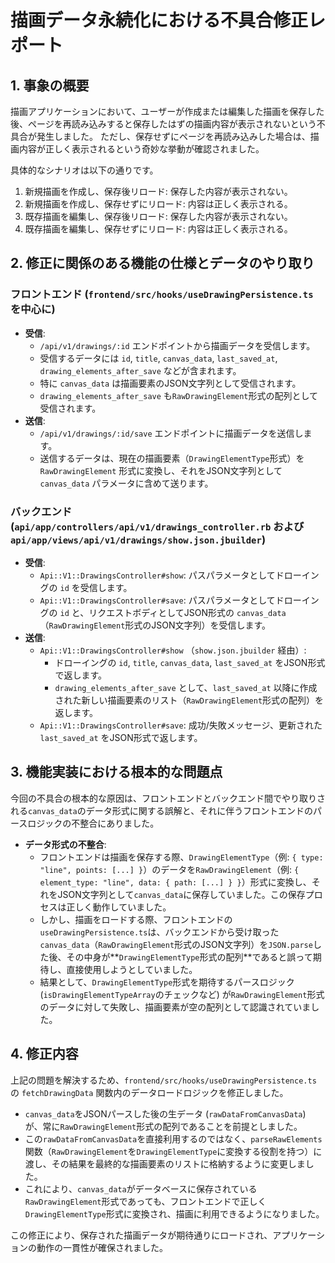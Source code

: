 # 描画データ永続化における不具合修正レポート

## 1. 事象の概要

描画アプリケーションにおいて、ユーザーが作成または編集した描画を保存した後、ページを再読み込みすると保存したはずの描画内容が表示されないという不具合が発生しました。
ただし、保存せずにページを再読み込みした場合は、描画内容が正しく表示されるという奇妙な挙動が確認されました。

具体的なシナリオは以下の通りです。
1. 新規描画を作成し、保存後リロード: 保存した内容が表示されない。
2. 新規描画を作成し、保存せずにリロード: 内容は正しく表示される。
3. 既存描画を編集し、保存後リロード: 保存した内容が表示されない。
4. 既存描画を編集し、保存せずにリロード: 内容は正しく表示される。

## 2. 修正に関係のある機能の仕様とデータのやり取り

### フロントエンド (`frontend/src/hooks/useDrawingPersistence.ts` を中心に)

-   **受信**:
    -   `/api/v1/drawings/:id` エンドポイントから描画データを受信します。
    -   受信するデータには `id`, `title`, `canvas_data`, `last_saved_at`, `drawing_elements_after_save` などが含まれます。
    -   特に `canvas_data` は描画要素のJSON文字列として受信されます。
    -   `drawing_elements_after_save` も`RawDrawingElement`形式の配列として受信されます。
-   **送信**:
    -   `/api/v1/drawings/:id/save` エンドポイントに描画データを送信します。
    -   送信するデータは、現在の描画要素（`DrawingElementType`形式）を `RawDrawingElement` 形式に変換し、それをJSON文字列として `canvas_data` パラメータに含めて送ります。

### バックエンド (`api/app/controllers/api/v1/drawings_controller.rb` および `api/app/views/api/v1/drawings/show.json.jbuilder`)

-   **受信**:
    -   `Api::V1::DrawingsController#show`: パスパラメータとしてドローイングの `id` を受信します。
    -   `Api::V1::DrawingsController#save`: パスパラメータとしてドローイングの `id` と、リクエストボディとしてJSON形式の `canvas_data` （`RawDrawingElement`形式のJSON文字列）を受信します。
-   **送信**:
    -   `Api::V1::DrawingsController#show` （`show.json.jbuilder` 経由）:
        -   ドローイングの `id`, `title`, `canvas_data`, `last_saved_at` をJSON形式で返します。
        -   `drawing_elements_after_save` として、`last_saved_at` 以降に作成された新しい描画要素のリスト（`RawDrawingElement`形式の配列）を返します。
    -   `Api::V1::DrawingsController#save`: 成功/失敗メッセージ、更新された `last_saved_at` をJSON形式で返します。

## 3. 機能実装における根本的な問題点

今回の不具合の根本的な原因は、フロントエンドとバックエンド間でやり取りされる`canvas_data`のデータ形式に関する誤解と、それに伴うフロントエンドのパースロジックの不整合にありました。

-   **データ形式の不整合**:
    -   フロントエンドは描画を保存する際、`DrawingElementType`（例: `{ type: "line", points: [...] }`）のデータを`RawDrawingElement`（例: `{ element_type: "line", data: { path: [...] } }`）形式に変換し、それをJSON文字列として`canvas_data`に保存していました。この保存プロセスは正しく動作していました。
    -   しかし、描画をロードする際、フロントエンドの`useDrawingPersistence.ts`は、バックエンドから受け取った`canvas_data`（`RawDrawingElement`形式のJSON文字列）を`JSON.parse`した後、その中身が**`DrawingElementType`形式の配列**であると誤って期待し、直接使用しようとしていました。
    -   結果として、`DrawingElementType`形式を期待するパースロジック (`isDrawingElementTypeArray`のチェックなど) が`RawDrawingElement`形式のデータに対して失敗し、描画要素が空の配列として認識されていました。

## 4. 修正内容

上記の問題を解決するため、`frontend/src/hooks/useDrawingPersistence.ts` の `fetchDrawingData` 関数内のデータロードロジックを修正しました。

-   `canvas_data`をJSONパースした後の生データ (`rawDataFromCanvasData`) が、常に`RawDrawingElement`形式の配列であることを前提としました。
-   この`rawDataFromCanvasData`を直接利用するのではなく、`parseRawElements`関数（`RawDrawingElement`を`DrawingElementType`に変換する役割を持つ）に渡し、その結果を最終的な描画要素のリストに格納するように変更しました。
-   これにより、`canvas_data`がデータベースに保存されている`RawDrawingElement`形式であっても、フロントエンドで正しく`DrawingElementType`形式に変換され、描画に利用できるようになりました。

この修正により、保存された描画データが期待通りにロードされ、アプリケーションの動作の一貫性が確保されました。
